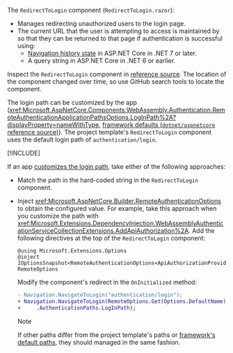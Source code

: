 The `RedirectToLogin` component (`RedirectToLogin.razor`):

* Manages redirecting unauthorized users to the login page.
* The current URL that the user is attempting to access is maintained by so that they can be returned to that page if authentication is successful using:
  * [Navigation history state](xref:blazor/fundamentals/routing#navigation-history-state) in ASP.NET Core in .NET 7 or later.
  * A query string in ASP.NET Core in .NET 6 or earlier.

Inspect the `RedirectToLogin` component in [reference source](https://github.com/dotnet/aspnetcore/tree/main/src/ProjectTemplates/Web.ProjectTemplates/content/ComponentsWebAssembly-CSharp). The location of the component changed over time, so use GitHub search tools to locate the component.

The login path can be customized by the app (<xref:Microsoft.AspNetCore.Components.WebAssembly.Authentication.RemoteAuthenticationApplicationPathsOptions.LogInPath%2A?displayProperty=nameWithType>, [framework defaults (`dotnet/aspnetcore` reference source)](https://github.com/dotnet/aspnetcore/blob/main/src/Components/WebAssembly/WebAssembly.Authentication/src/RemoteAuthenticationDefaults.cs)). The project template's `RedirectToLogin` component uses the default login path of `authentication/login`. 

[!INCLUDE[](~/includes/aspnetcore-repo-ref-source-links.md)]

If an app [customizes the login path](xref:blazor/security/webassembly/additional-scenarios#customize-app-routes), take either of the following approaches:

* Match the path in the hard-coded string in the `RedirectToLogin` component.
* Inject <xref:Microsoft.AspNetCore.Builder.RemoteAuthenticationOptions> to obtain the configured value. For example, take this approach when you customize the path with <xref:Microsoft.Extensions.DependencyInjection.WebAssemblyAuthenticationServiceCollectionExtensions.AddApiAuthorization%2A>.
  Add the following directives at the top of the `RedirectToLogin` component:

  ```razor
  @using Microsoft.Extensions.Options
  @inject IOptionsSnapshot<RemoteAuthenticationOptions<ApiAuthorizationProviderOptions>> RemoteOptions
  ```

  Modify the component's redirect in the `OnInitialized` method:

  ```diff
  - Navigation.NavigateToLogin("authentication/login");
  + Navigation.NavigateToLogin(RemoteOptions.Get(Options.DefaultName)
  +     .AuthenticationPaths.LogInPath);
  ```

  > [!NOTE]
  > If other paths differ from the project template's paths or [framework's default paths](https://github.com/dotnet/aspnetcore/blob/main/src/Components/WebAssembly/WebAssembly.Authentication/src/RemoteAuthenticationDefaults.cs), they should managed in the same fashion.
  
